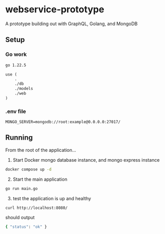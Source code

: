 # webservice-prototype

A prototype building out with GraphQL, Golang, and MongoDB

## Setup

### Go work

```txt
go 1.22.5

use (
    .
    ./db
    ./models
    ./web
)
```

### .env file

```dotenv
MONGO_SERVER=mongodb://root:example@0.0.0.0:27017/
```

## Running

From the root of the application...

1. Start Docker mongo database instance, and mongo express instance

```sh
docker compose up -d
```

2. Start the main application

```sh
go run main.go
```

3. test the application is up and healthy

```sh
curl http://localhost:8080/
```

should output

```sh
{ "status": "ok" }
```

